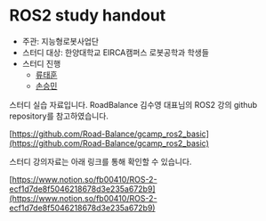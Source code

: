 # ROS2 study handout

- 주관: 지능형로봇사업단
- 스터디 대상: 한양대학교 EIRCA캠퍼스 로봇공학과 학생들
- 스터디 진행
  - [류태훈](https://github.com/taehun-ryu)
  - [손승민](https://github.com/seungmin-son)
 
스터디 실습 자료입니다.
RoadBalance 김수영 대표님의 ROS2 강의 github repository를 참고하였습니다.

[https://github.com/Road-Balance/gcamp_ros2_basic](https://github.com/Road-Balance/gcamp_ros2_basic)

스터디 강의자료는 아래 링크를 통해 확인할 수 있습니다.

[https://www.notion.so/fb00410/ROS-2-ecf1d7de8f5046218678d3e235a672b9](https://www.notion.so/fb00410/ROS-2-ecf1d7de8f5046218678d3e235a672b9)
